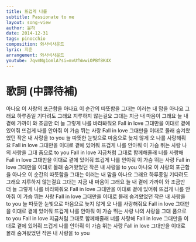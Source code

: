 ```yaml
---
title: 뜨겁게 나를
subtitle: Passionate to me
layout: song-view
author: 윤하
date: 2014-12-31
tags: pinocchio
composition: 와사비사운드
lyric: 지훈
arrangement: 와사비사운드
youtube: 7qvmNg1omlA?si=mvUfWwwiOPBf8K4X
---
```


# 歌詞 (中譯待補)

아나요 이 사랑의 포근함을 아나요
이 순간의 따뜻함을 그대는
이러는 내 맘을 아나요
그래요 하루종일 기다려도 그래요
지루하지 않는걸요 그대는
지금 내 마음이 그래요
늘 내 곁에 가까이 와 조금만 더
늘 그렇게 나를 바라봐줘요
Fall in love 그대만을
이대로 곁에 있어줘
뜨겁게 나를 안아줘
이 가슴 뛰는 사랑
Fall in love 그대만을
이대로 몰래 숨겨왔었던
작은 내 사랑을 to you
늘 따뜻한 눈빛으로 마음으로
늦지 않게 오 나를 사랑해줘요
Fall in love 그대만을
이대로 곁에 있어줘
뜨겁게 나를 안아줘
이 가슴 뛰는 사랑
나의 사랑을 그대 품으로 to you
Fall in love 지금처럼
그대로 함께해줄래
너를 사랑해
Fall in love 그대만을
이대로 곁에 있어줘
뜨겁게 나를 안아줘
이 가슴 뛰는 사랑
Fall in love 그대만을
이대로 몰래 숨겨왔었던
작은 내 사랑을 to you
아나요 이 사랑의 포근함을 아나요
이 순간의 따뜻함을 그대는
이러는 내 맘을 아나요
그래요 하루종일 기다려도 그래요
지루하지 않는걸요 그대는
지금 내 마음이 그래요
늘 내 곁에 가까이 와 조금만 더
늘 그렇게 나를 바라봐줘요
Fall in love 그대만을
이대로 곁에 있어줘
뜨겁게 나를 안아줘
이 가슴 뛰는 사랑
Fall in love 그대만을
이대로 몰래 숨겨왔었던
작은 내 사랑을 to you
늘 따뜻한 눈빛으로 마음으로
늦지 않게 오 나를 사랑해줘요
Fall in love 그대만을
이대로 곁에 있어줘
뜨겁게 나를 안아줘
이 가슴 뛰는 사랑
나의 사랑을 그대 품으로 to you
Fall in love 지금처럼
그대로 함께해줄래
너를 사랑해
Fall in love 그대만을
이대로 곁에 있어줘
뜨겁게 나를 안아줘
이 가슴 뛰는 사랑
Fall in love 그대만을
이대로 몰래 숨겨왔었던
작은 내 사랑을 to you
